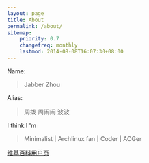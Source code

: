 ```yaml
---
layout: page
title: About
permalink: /about/
sitemap:
    priority: 0.7
    changefreq: monthly
    lastmod: 2014-08-08T16:07:30+08:00
---
```

Name:

> Jabber Zhou

Alias:

> 周拨 周闹闹 波波

I think I 'm

> Minimalist \| Archlinux fan \| Coder \| ACGer

[维基百科用户页](https://zh.wikipedia.org/wiki/User:Mayjabber)

